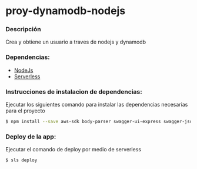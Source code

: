 # proy-dynamodb-nodejs #

### Descripción ###
Crea y obtiene un usuario a traves de nodejs y dynamodb

### Dependencias: ### 
* [NodeJs](https://nodejs.org/es/)
* [Serverless](https://serverless.com/framework/docs/providers/aws/guide/installation/)


### Instrucciones de instalacion de dependencias: ###
Ejecutar los siguientes comando para instalar las dependencias necesarias para el proyecto

```sh
$ npm install --save aws-sdk body-parser swagger-ui-express swagger-jsdoc express serverless-http
``` 
  

### Deploy de la app: ###
Ejecutar el comando de deploy por medio de serverless
```sh
$ sls deploy
``` 
